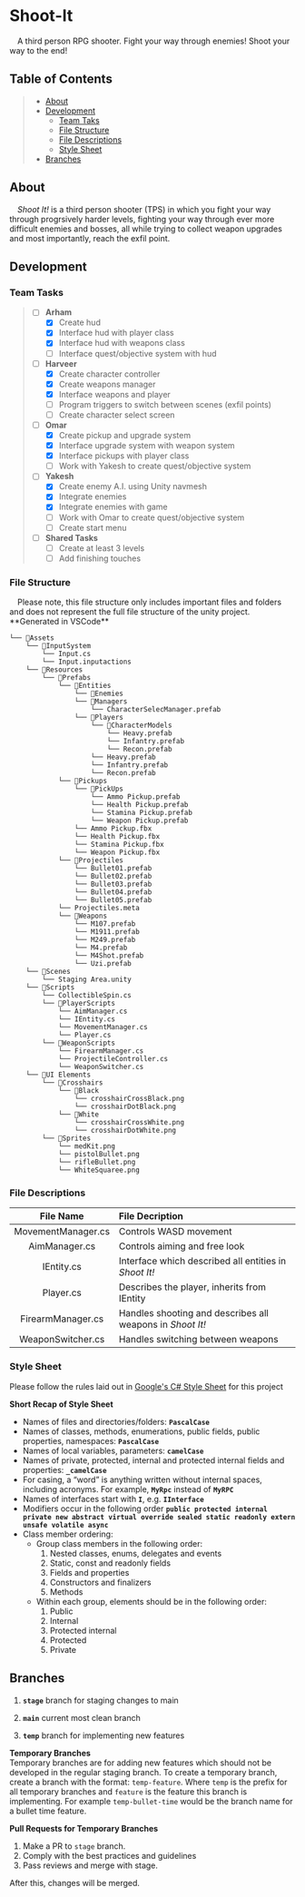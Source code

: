 # Shoot-It
&emsp;A third person RPG shooter. Fight your way through enemies! Shoot your way to the end!

## Table of Contents
> - [About](#about)
> - [Development](#development)
>   - [Team Taks](#team-tasks)
>   - [File Structure](#file-structure)
>   - [File Descriptions](#file-descriptions)
>   - [Style Sheet](#style-sheet)
> - [Branches](#branches)

## About
&emsp;_Shoot It!_ is a third person shooter (TPS) in which you fight your way through progrsively harder levels, fighting your way through ever more difficult enemies and bosses, all while trying to collect weapon upgrades and most importantly, reach the exfil point.

## Development

### Team Tasks
> - [ ] __Arham__
>     - [X] Create hud
>     - [x] Interface hud with player class
>     - [x] Interface hud with weapons class
>     - [ ] Interface quest/objective system with hud
> - [ ] __Harveer__
>     - [x] Create character controller
>     - [x] Create weapons manager
>     - [x] Interface weapons and player
>     - [ ] Program triggers to switch between scenes (exfil points)
>     - [ ] Create character select screen
> - [ ] __Omar__
>     - [x] Create pickup and upgrade system
>     - [x] Interface upgrade system with weapon system
>     - [x] Interface pickups with player class
>     - [ ] Work with Yakesh to create quest/objective system
> - [ ] __Yakesh__
>     - [x] Create enemy A.I. using Unity navmesh  
>     - [x] Integrate enemies  
>     - [x] Integrate enemies with game  
>     - [ ] Work with Omar to create quest/objective system
>     - [ ] Create start menu
> - [ ] __Shared Tasks__  
>     - [ ] Create at least 3 levels  
>     - [ ] Add finishing touches  
### File Structure
&emsp;Please note, this file structure only includes important files and folders and does not represent the full file structure of the unity project. \*\*Generated in VSCode\*\*
```
└── 📁Assets
    └── 📁InputSystem
        └── Input.cs
        └── Input.inputactions
    └── 📁Resources
        └── 📁Prefabs
            └── 📁Entities
                └── 📁Enemies
                └── 📁Managers
                    └── CharacterSelecManager.prefab
                └── 📁Players
                    └── 📁CharacterModels
                        └── Heavy.prefab
                        └── Infantry.prefab
                        └── Recon.prefab
                    └── Heavy.prefab
                    └── Infantry.prefab
                    └── Recon.prefab
            └── 📁Pickups
                └── 📁PickUps
                    └── Ammo Pickup.prefab
                    └── Health Pickup.prefab
                    └── Stamina Pickup.prefab
                    └── Weapon Pickup.prefab
                └── Ammo Pickup.fbx
                └── Health Pickup.fbx
                └── Stamina Pickup.fbx
                └── Weapon Pickup.fbx
            └── 📁Projectiles
                └── Bullet01.prefab
                └── Bullet02.prefab
                └── Bullet03.prefab
                └── Bullet04.prefab
                └── Bullet05.prefab
            └── Projectiles.meta
            └── 📁Weapons
                └── M107.prefab
                └── M1911.prefab
                └── M249.prefab
                └── M4.prefab
                └── M4Shot.prefab
                └── Uzi.prefab
    └── 📁Scenes
        └── Staging Area.unity
    └── 📁Scripts
        └── CollectibleSpin.cs
        └── 📁PlayerScripts
            └── AimManager.cs
            └── IEntity.cs
            └── MovementManager.cs
            └── Player.cs
        └── 📁WeaponScripts
            └── FirearmManager.cs
            └── ProjectileController.cs
            └── WeaponSwitcher.cs
    └── 📁UI Elements
        └── 📁Crosshairs
            └── 📁Black
                └── crosshairCrossBlack.png
                └── crosshairDotBlack.png
            └── 📁White
                └── crosshairCrossWhite.png
                └── crosshairDotWhite.png
        └── 📁Sprites
            └── medKit.png
            └── pistolBullet.png
            └── rifleBullet.png
            └── WhiteSquaree.png
```

### File Descriptions
| File Name | File Decription |
| :---: | :--- |
| MovementManager.cs | Controls WASD movement |
| AimManager.cs | Controls aiming and free look  |
| IEntity.cs | Interface which described all entities in _Shoot It!_ |
| Player.cs | Describes the player, inherits from IEntity |
| FirearmManager.cs | Handles shooting and describes all weapons in _Shoot It!_ |
| WeaponSwitcher.cs | Handles switching between weapons |

###  Style Sheet
Please follow the rules laid out in [Google's C# Style Sheet](https://google.github.io/styleguide/csharp-style.html) for this project

**Short Recap of Style Sheet**
- Names of files and directories/folders: **`PascalCase`**
- Names of classes, methods, enumerations, public fields, public properties, namespaces: **`PascalCase`**
- Names of local variables, parameters: **`camelCase`**
- Names of private, protected, internal and protected internal fields and properties: **`_camelCase`**
- For casing, a “word” is anything written without internal spaces, including acronyms. For example, **`MyRpc`** instead of **`MyRPC`**
- Names of interfaces start with **`I`**, e.g. **`IInterface`**
- Modifiers occur in the following order **`public protected internal private new abstract virtual override sealed static readonly extern unsafe volatile async`**
- Class member ordering:
  - Group class members in the following order:
    1. Nested classes, enums, delegates and events
    2. Static, const and readonly fields
    3. Fields and properties
    4. Constructors and finalizers
    5. Methods
  - Within each group, elements should be in the following order:
    1. Public
    2. Internal
    3. Protected internal
    4. Protected
    5. Private

## Branches
1. **`stage`** branch for staging changes to main

2. **`main`** current most clean branch

3. **`temp`** branch for implementing new features

**Temporary Branches**  
Temporary branches are for adding new features which should not be developed in the regular staging branch. To create a temporary branch, create a branch with the format: `temp-feature`. Where `temp` is the prefix for all temporary branches and `feature` is the feature this branch is implementing. For example `temp-bullet-time` would be the branch name for a bullet time feature.

**Pull Requests for Temporary Branches**
1. Make a PR to `stage` branch.
2. Comply with the best practices and guidelines
3. Pass reviews and merge with stage.

After this, changes will be merged.
